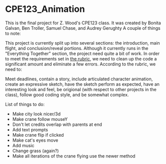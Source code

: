 # CPE123_Animation
This is the final project for Z. Wood's CPE123 class.
It was created by Bonita Galvan, Ben Troller, Samuel Chase, and Audrey Gerughty
A couple of things to note:

This project is currently split up into several sections: the introduction, main flight, and conclusion/reveal portions. Although it currently runs in the "Everything Together" section, the project need quite a bit of work. In order to meet the requirements set in [the rubric](https://polylearn.calpoly.edu/AY_2015-2016/pluginfile.php/249647/mod_resource/content/1/FinalRubric_2015.pdf), we need to clean up the code a significant amount and eliminate a few errors. According to the rubric, we need to:

Meet deadlines, contain a story, include articulated character animation, create an expressive sketch, have the sketch perform as expected, have an interesting look and feel, be origional (with respect to other projects in the class), follow good coding style, and be somewhat complex.

List of things to do:

* Make city look nicer/3d
* Make crane follow mouseY
* Don't let credits overlap with parents at end
* Add text prompts
* Make crane flip if clicked
* Make cat's eyes move
* Add music
* Change grass (again?)
* Make all iterations of the crane flying use the newer method